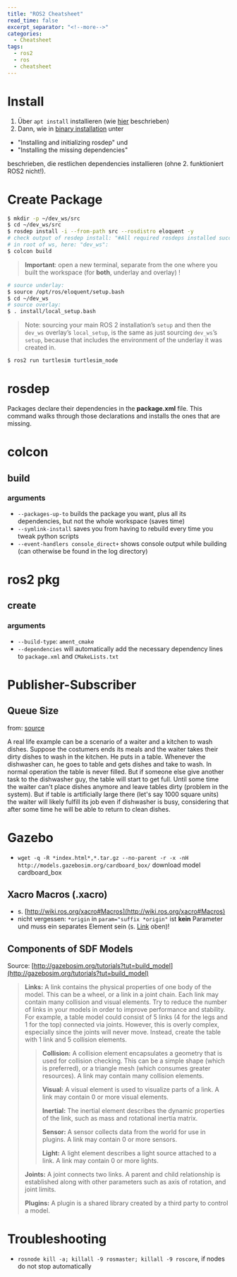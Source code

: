 ```yaml
---
title: "ROS2 Cheatsheet"
read_time: false
excerpt_separator: "<!--more-->"
categories:
  - Cheatsheet
tags:
  - ros2
  - ros
  - cheatsheet
---
```


# Install

1. Über `apt install` installieren (wie [hier](https://docs.ros.org/en/galactic/Installation/Ubuntu-Install-Debians.html) beschrieben) 
2. Dann, wie in [binary installation](https://docs.ros.org/en/galactic/Installation/Ubuntu-Install-Binary.html) unter 
- "Installing and initializing rosdep" und 
- "Installing the missing dependencies" 

beschrieben, die restlichen dependencies installieren (ohne 2. funktioniert ROS2 nicht!).

# Create Package

```bash
$ mkdir -p ~/dev_ws/src
$ cd ~/dev_ws/src
$ rosdep install -i --from-path src --rosdistro eloquent -y
# check output of resdep install: "#All required rosdeps installed successfully"
# in root of ws, here: "dev_ws": 
$ colcon build
```
>**Important**: open a new terminal, separate from the one where you built the workspace (for **both**, underlay and overlay) !

```bash
# source underlay: 
$ source /opt/ros/eloquent/setup.bash
$ cd ~/dev_ws
# source overlay: 
$ . install/local_setup.bash
```

> Note: sourcing your main ROS 2 installation’s `setup` and then the `dev_ws` overlay’s `local_setup`, is the same as just sourcing `dev_ws`’s `setup`, because that includes the environment of the underlay it was created in.

```bash
$ ros2 run turtlesim turtlesim_node
```

# rosdep

Packages declare their dependencies in the **package.xml** file. This command walks through those declarations and installs the ones that are missing. 

# colcon

## build

### arguments

- `--packages-up-to` builds the package you want, plus all its dependencies, but not the whole workspace (saves time)
- `--symlink-install` saves you from having to rebuild every time you tweak python scripts
- `--event-handlers console_direct+` shows console output while building (can otherwise be found in the log directory)

# ros2 pkg

## create

### arguments

- `--build-type`: `ament_cmake`
- `--dependencies` will automatically add the necessary dependency lines to `package.xml` and `CMakeLists.txt`

# Publisher-Subscriber

## Queue Size

from: [source](https://stackoverflow.com/a/60554760/12282296)

A real life example can be a scenario of a waiter and a kitchen to wash dishes. Suppose the costumers ends its meals and the waiter takes their dirty dishes to wash in the kitchen. He puts in a table. Whenever the dishwasher can, he goes to table and gets dishes and take to wash. In normal operation the table is never filled. But if someone else give another task to the dishwasher guy, the table will start to get full. Until some time the waiter can't place dishes anymore and leave tables dirty (problem in the system). But if table is artificially large there (let's say 1000 square units) the waiter will likely fulfill its job even if dishwasher is busy, considering that after some time he will be able to return to clean dishes.

# Gazebo

- `wget -q -R *index.html*,*.tar.gz --no-parent -r -x -nH http://models.gazebosim.org/cardboard_box/` download model cardboard_box

## Xacro Macros (.xacro)

- s. [http://wiki.ros.org/xacro#Macros](http://wiki.ros.org/xacro#Macros)
- nicht vergessen: `*origin` in `param="suffix *origin"` ist **kein** Parameter und muss ein separates Element sein (s. [Link](http://wiki.ros.org/xacro#Macros) oben)!

## Components of SDF Models

Source: [http://gazebosim.org/tutorials?tut=build_model](http://gazebosim.org/tutorials?tut=build_model)

<blockquote>
<p><strong>Links:</strong> A link contains the physical properties of one body of the model. This can be a wheel, or a link in a joint chain. Each link may contain many collision and visual elements. Try to reduce the number of links in your models in order to improve performance and stability. For example, a table model could consist of 5 links (4 for the legs and 1 for the top) connected via joints. However, this is overly complex, especially since the joints will never move. Instead, create the table with 1 link and 5 collision elements.</p>

<blockquote>
<p><strong>Collision:</strong> A collision element encapsulates a geometry that is used for collision checking. This can be a simple shape (which is preferred), or a triangle mesh (which consumes greater resources). A link may contain many collision elements.</p>

<p><strong>Visual:</strong> A visual element is used to visualize parts of a link. A link may contain 0 or more visual elements.</p>

<p><strong>Inertial:</strong> The inertial element describes the dynamic properties of the link, such as mass and rotational inertia matrix.</p>

<p><strong>Sensor:</strong> A sensor collects data from the world for use in plugins. A link may contain 0 or more sensors.</p>

<p><strong>Light:</strong> A light element describes a light source attached to a link. A link may contain 0 or more lights.</p>
</blockquote>

<p><strong>Joints:</strong> A joint connects two links. A parent and child relationship is established along with other parameters such as axis of rotation, and joint limits.</p>

<p><strong>Plugins:</strong> A plugin is a shared library created by a third party to control a model.</p>
</blockquote>

# Troubleshooting

- `rosnode kill -a; killall -9 rosmaster; killall -9 roscore`, if nodes do not stop automatically
